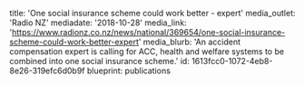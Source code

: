 title: 'One social insurance scheme could work better - expert'
media_outlet: 'Radio NZ'
mediadate: '2018-10-28'
media_link: 'https://www.radionz.co.nz/news/national/369654/one-social-insurance-scheme-could-work-better-expert'
media_blurb: 'An accident compensation expert is calling for ACC, health and welfare systems to be combined into one social insurance scheme.'
id: 1613fcc0-1072-4eb8-8e26-319efc6d0b9f
blueprint: publications
